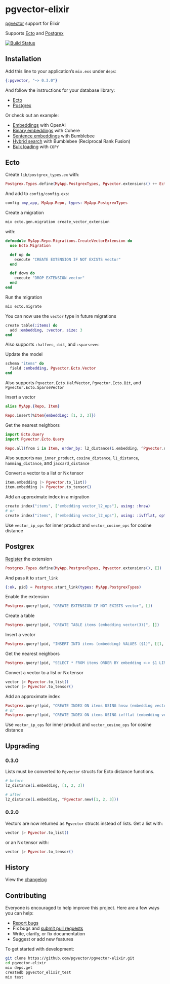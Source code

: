 # pgvector-elixir

[pgvector](https://github.com/pgvector/pgvector) support for Elixir

Supports [Ecto](https://github.com/elixir-ecto/ecto) and [Postgrex](https://github.com/elixir-ecto/postgrex)

[![Build Status](https://github.com/pgvector/pgvector-elixir/actions/workflows/build.yml/badge.svg)](https://github.com/pgvector/pgvector-elixir/actions)

## Installation

Add this line to your application’s `mix.exs` under `deps`:

```elixir
{:pgvector, "~> 0.3.0"}
```

And follow the instructions for your database library:

- [Ecto](#ecto)
- [Postgrex](#postgrex)

Or check out an example:

- [Embeddings](https://github.com/pgvector/pgvector-elixir/blob/master/examples/openai/example.exs) with OpenAI
- [Binary embeddings](https://github.com/pgvector/pgvector-elixir/blob/master/examples/cohere/example.exs) with Cohere
- [Sentence embeddings](https://github.com/pgvector/pgvector-elixir/blob/master/examples/bumblebee/example.exs) with Bumblebee
- [Hybrid search](https://github.com/pgvector/pgvector-elixir/blob/master/examples/hybrid_search/example.exs) with Bumblebee (Reciprocal Rank Fusion)
- [Bulk loading](https://github.com/pgvector/pgvector-elixir/blob/master/examples/loading/example.exs) with `COPY`

## Ecto

Create `lib/postgrex_types.ex` with:

```elixir
Postgrex.Types.define(MyApp.PostgrexTypes, Pgvector.extensions() ++ Ecto.Adapters.Postgres.extensions(), [])
```

And add to `config/config.exs`:

```elixir
config :my_app, MyApp.Repo, types: MyApp.PostgrexTypes
```

Create a migration

```sh
mix ecto.gen.migration create_vector_extension
```

with:

```elixir
defmodule MyApp.Repo.Migrations.CreateVectorExtension do
  use Ecto.Migration

  def up do
    execute "CREATE EXTENSION IF NOT EXISTS vector"
  end

  def down do
    execute "DROP EXTENSION vector"
  end
end
```

Run the migration

```sh
mix ecto.migrate
```

You can now use the `vector` type in future migrations

```elixir
create table(:items) do
  add :embedding, :vector, size: 3
end
```

Also supports `:halfvec`, `:bit`, and `:sparsevec`

Update the model

```elixir
schema "items" do
  field :embedding, Pgvector.Ecto.Vector
end
```

Also supports `Pgvector.Ecto.HalfVector`, `Pgvector.Ecto.Bit`, and `Pgvector.Ecto.SparseVector`

Insert a vector

```elixir
alias MyApp.{Repo, Item}

Repo.insert(%Item{embedding: [1, 2, 3]})
```

Get the nearest neighbors

```elixir
import Ecto.Query
import Pgvector.Ecto.Query

Repo.all(from i in Item, order_by: l2_distance(i.embedding, ^Pgvector.new([1, 2, 3])), limit: 5)
```

Also supports `max_inner_product`, `cosine_distance`, `l1_distance`, `hamming_distance`, and `jaccard_distance`

Convert a vector to a list or Nx tensor

```elixir
item.embedding |> Pgvector.to_list()
item.embedding |> Pgvector.to_tensor()
```

Add an approximate index in a migration

```elixir
create index("items", ["embedding vector_l2_ops"], using: :hnsw)
# or
create index("items", ["embedding vector_l2_ops"], using: :ivfflat, options: "lists = 100")
```

Use `vector_ip_ops` for inner product and `vector_cosine_ops` for cosine distance

## Postgrex

[Register](https://github.com/elixir-ecto/postgrex#extensions) the extension

```elixir
Postgrex.Types.define(MyApp.PostgrexTypes, Pgvector.extensions(), [])
```

And pass it to `start_link`

```elixir
{:ok, pid} = Postgrex.start_link(types: MyApp.PostgrexTypes)
```

Enable the extension

```elixir
Postgrex.query!(pid, "CREATE EXTENSION IF NOT EXISTS vector", [])
```

Create a table

```elixir
Postgrex.query!(pid, "CREATE TABLE items (embedding vector(3))", [])
```

Insert a vector

```elixir
Postgrex.query!(pid, "INSERT INTO items (embedding) VALUES ($1)", [[1, 2, 3]])
```

Get the nearest neighbors

```elixir
Postgrex.query!(pid, "SELECT * FROM items ORDER BY embedding <-> $1 LIMIT 5", [[1, 2, 3]])
```

Convert a vector to a list or Nx tensor

```elixir
vector |> Pgvector.to_list()
vector |> Pgvector.to_tensor()
```

Add an approximate index

```elixir
Postgrex.query!(pid, "CREATE INDEX ON items USING hnsw (embedding vector_l2_ops)", [])
# or
Postgrex.query!(pid, "CREATE INDEX ON items USING ivfflat (embedding vector_l2_ops) WITH (lists = 100)", [])
```

Use `vector_ip_ops` for inner product and `vector_cosine_ops` for cosine distance

## Upgrading

### 0.3.0

Lists must be converted to `Pgvector` structs for Ecto distance functions.

```elixir
# before
l2_distance(i.embedding, [1, 2, 3])

# after
l2_distance(i.embedding, ^Pgvector.new([1, 2, 3]))
```

### 0.2.0

Vectors are now returned as `Pgvector` structs instead of lists. Get a list with:

```elixir
vector |> Pgvector.to_list()
```

or an Nx tensor with:

```elixir
vector |> Pgvector.to_tensor()
```

## History

View the [changelog](https://github.com/pgvector/pgvector-elixir/blob/master/CHANGELOG.md)

## Contributing

Everyone is encouraged to help improve this project. Here are a few ways you can help:

- [Report bugs](https://github.com/pgvector/pgvector-elixir/issues)
- Fix bugs and [submit pull requests](https://github.com/pgvector/pgvector-elixir/pulls)
- Write, clarify, or fix documentation
- Suggest or add new features

To get started with development:

```sh
git clone https://github.com/pgvector/pgvector-elixir.git
cd pgvector-elixir
mix deps.get
createdb pgvector_elixir_test
mix test
```
